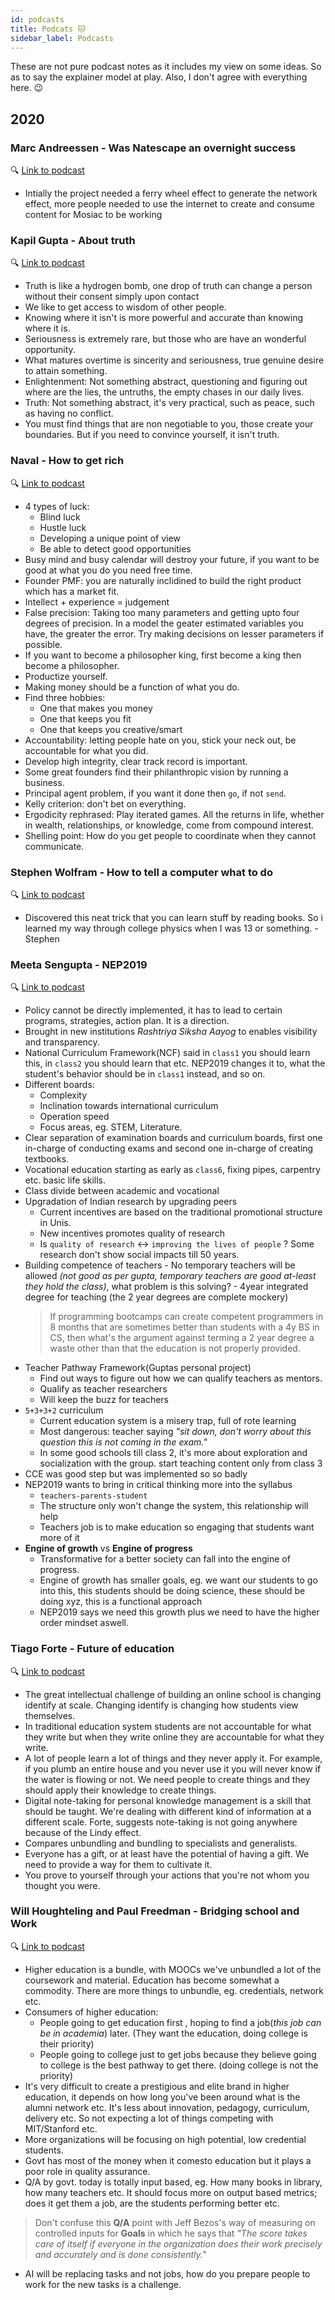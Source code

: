 ```yaml
---
id: podcasts
title: Podcats 🐱
sidebar_label: Podcasts
---
```


These are not pure podcast notes as it includes my view on some ideas. So as to say the explainer model at play. Also, I don't agree with everything here. 😉

## 2020

### Marc Andreessen - Was Natescape an overnight success

🔍 [Link to podcast](https://podcasts.google.com/?feed=aHR0cHM6Ly9mZWVkcy5zaW1wbGVjYXN0LmNvbS9NWno2VmNvcw&episode=ZWU2MjQ3ZTUtYzgxMy00NzY1LWJhMzAtYmRjYTM0OWMyM2Ix)

- Intially the project needed a ferry wheel effect to generate the network effect, more people needed to use the internet to create and consume content for Mosiac to be working

### Kapil Gupta - About truth

🔍 [Link to podcast](https://podcastnotes.org/crazy-wisdom/crazy-wisdom-kapil/)

- Truth is like a hydrogen bomb, one drop of truth can change a person without their consent simply upon contact
- We like to get access to wisdom of other people.
- Knowing where it isn't is more powerful and accurate than knowing where it is.
- Seriousness is extremely rare, but those who are have an wonderful opportunity.
- What matures overtime is sincerity and seriousness, true genuine desire to attain something.
- Enlightenment: Not something abstract, questioning and figuring out where are the lies, the untruths, the empty chases in our daily lives.
- Truth: Not something abstract, it's very practical, such as peace, such as having no conflict.
- You must find things that are non negotiable to you, those create your boundaries. But if you need to convince yourself, it isn't truth.

### Naval - How to get rich

🔍 [Link to podcast](https://www.youtube.com/watch?v=1-TZqOsVCNM)

- 4 types of luck:
  - Blind luck
  - Hustle luck
  - Developing a unique point of view
  - Be able to detect good opportunities
- Busy mind and busy calendar will destroy your future, if you want to be good at what you do you need free time.
- Founder PMF: you are naturally inclidined to build the right product which has a market fit.
- Intellect + experience = judgement
- False precision: Taking too many parameters and getting upto four degrees of precision. In a model the geater estimated variables you have, the greater the error. Try making decisions on lesser parameters if possible.
- If you want to become a philosopher king, first become a king then become a philosopher.
- Productize yourself.
- Making money should be a function of what you do.
- Find three hobbies:
  - One that makes you money
  - One that keeps you fit
  - One that keeps you creative/smart
- Accountability: letting people hate on you, stick your neck out, be accountable for what you did.
- Develop high integrity, clear track record is important.
- Some great founders find their philanthropic vision by running a business.
- Principal agent problem, if you want it done then `go`, if not `send`.
- Kelly criterion: don't bet on everything.
- Ergodicity rephrased: Play iterated games. All the returns in life, whether in wealth, relationships, or knowledge, come from compound interest.
- Shelling point: How do you get people to coordinate when they cannot communicate.

### Stephen Wolfram - How to tell a computer what to do

🔍 [Link to podcast](https://player.fm/series/crazy-wisdom-2497498/how-to-tell-a-computer-what-to-do-stephen-wolfram-founder-ceo-wolfram-alpha)

- Discovered this neat trick that you can learn stuff by reading books. So i learned my way through college physics when I was 13 or something. - Stephen

### Meeta Sengupta - NEP2019

🔍 [Link to podcast](https://www.sunoindia.in/the-suno-india-show/draft-national-education-policy-an-engine-of-progress/)

- Policy cannot be directly implemented, it has to lead to certain programs, strategies, action plan. It is a direction.
- Brought in new institutions _Rashtriya Siksha Aayog_ to enables visibility and transparency.
- National Curriculum Framework(NCF) said in `class1` you should learn this, in `class2` you should learn that etc. NEP2019 changes it to, what the student's behavior should be in `class1` instead, and so on.
- Different boards:
  - Complexity
  - Inclination towards international curriculum
  - Operation speed
  - Focus areas, eg. STEM, Literature.
- Clear separation of examination boards and curriculum boards, first one in-charge of conducting exams and second one in-charge of creating textbooks.
- Vocational education starting as early as `class6`, fixing pipes, carpentry etc. basic life skills.
- Class divide between academic and vocational
- Upgradation of Indian research by upgrading peers
  - Current incentives are based on the traditional promotional structure in Unis.
  - New incentives promotes quality of research
  - Is `quality of research` ↔️ `improving the lives of people` ? Some research don't show social impacts till 50 years.
- Building competence of teachers - No temporary teachers will be allowed _(not good as per gupta, temporary teachers are good at-least they hold the class)_, what problem is this solving? - 4year integrated degree for teaching (the 2 year degrees are complete mockery)
  > If programming bootcamps can create competent programmers in 8 months that are sometimes better than students with a 4y BS in CS, then what's the argument against terming a 2 year degree a waste other than that the education is not properly provided.
- Teacher Pathway Framework(Guptas personal project)
  - Find out ways to figure out how we can qualify teachers as mentors.
  - Qualify as teacher researchers
  - Will keep the buzz for teachers
- `5+3+3+2` curriculum
  - Current education system is a misery trap, full of rote learning
  - Most dangerous: teacher saying _"sit down, don't worry about this question this is not coming in the exam."_
  - In some good schools till class 2, it's more about exploration and socialization with the group. start teaching content only from class 3
- CCE was good step but was implemented so so badly
- NEP2019 wants to bring in critical thinking more into the syllabus
  - `teachers-parents-student`
  - The structure only won't change the system, this relationship will help
  - Teachers job is to make education so engaging that students want more of it
- **Engine of growth** vs **Engine of progress**
  - Transformative for a better society can fall into the engine of progress.
  - Engine of growth has smaller goals, eg. we want our students to go into this, this students should be doing science, these should be doing xyz, this is a functional approach
  - NEP2019 says we need this growth plus we need to have the higher order mindset aswell.

### Tiago Forte - Future of education

🔍 [Link to podcast](https://podcastnotes.org/north-star-podcast/tiago-forte-david-perell-education/)

- The great intellectual challenge of building an online school is changing identify at scale. Changing identify is changing how students view themselves.
- In traditional education system students are not accountable for what they write but when they write online they are accountable for what they write.
- A lot of people learn a lot of things and they never apply it. For example, if you plumb an entire house and you never use it you will never know if the water is flowing or not. We need people to create things and they should apply their knowledge to create things.
- Digital note-taking for personal knowledge management is a skill that should be taught. We're dealing with different kind of information at a different scale. Forte, suggests note-taking is not going anywhere because of the Lindy effect.
- Compares unbundling and bundling to specialists and generalists.
- Everyone has a gift, or at least have the potential of having a gift. We need to provide a way for them to cultivate it.
- You prove to yourself through your actions that you're not whom you thought you were.

### Will Houghteling and Paul Freedman - Bridging school and Work

🔍 [Link to podcast](https://podcasts.google.com/?feed=aHR0cHM6Ly93d3cuc3ByZWFrZXIuY29tL3Nob3cvMjczNzgyMC9lcGlzb2Rlcy9mZWVk&episode=aHR0cHM6Ly9hcGkuc3ByZWFrZXIuY29tL2VwaXNvZGUvMjMwNDY2MzQ)

- Higher education is a bundle, with MOOCs we've unbundled a lot of the coursework and material. Education has become somewhat a commodity. There are more things to unbundle, eg. credentials, network etc.
- Consumers of higher education:
  - People going to get education first , hoping to find a job(_this job can be in academia_) later. (They want the education, doing college is their priority)
  - People going to college just to get jobs because they believe going to college is the best pathway to get there. (doing college is not the priority)
- It's very difficult to create a prestigious and elite brand in higher education, it depends on how long you've been around what is the alumni network etc. It's less about innovation, pedagogy, curriculum, delivery etc. So not expecting a lot of things competing with MIT/Stanford etc.
- More organizations will be focusing on high potential, low credential students.
- Govt has most of the money when it comesto education but it plays a poor role in quality assurance.
- Q/A by govt. today is totally input based, eg. How many books in library, how many teachers etc. It should focus more on output based metrics; does it get them a job, are the students performing better etc.

> Don't confuse this **Q/A** point with Jeff Bezos's way of measuring on controlled inputs for **Goals** in which he says that _"The score takes care of itself if everyone in the organization does their work precisely and accurately and is done consistently."_

- AI will be replacing tasks and not jobs, how do you prepare people to work for the new tasks is a challenge.
